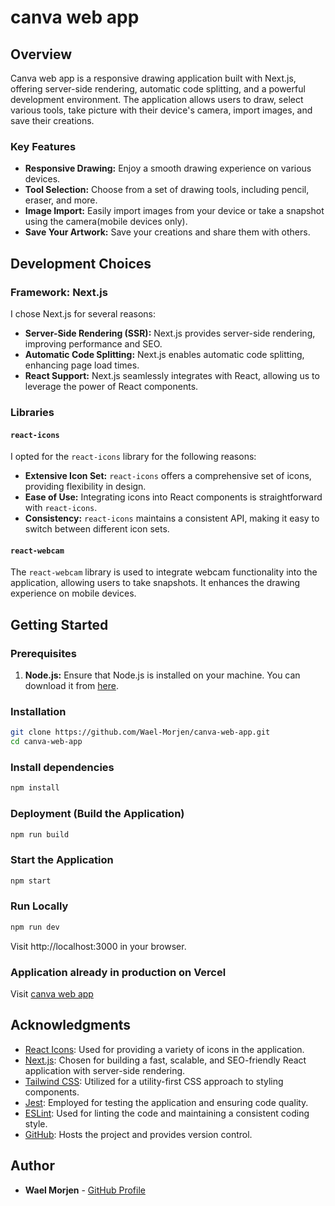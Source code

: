 # canva web app

## Overview

Canva web app is a responsive drawing application built with Next.js, offering server-side rendering, automatic code splitting, and a powerful development environment. The application allows users to draw, select various tools, take picture with their device's camera, import images, and save their creations.

### Key Features

- **Responsive Drawing:** Enjoy a smooth drawing experience on various devices.
- **Tool Selection:** Choose from a set of drawing tools, including pencil, eraser, and more.
- **Image Import:** Easily import images from your device or take a snapshot using the camera(mobile devices only).
- **Save Your Artwork:** Save your creations and share them with others.

## Development Choices

### Framework: Next.js

I chose Next.js for several reasons:

- **Server-Side Rendering (SSR):** Next.js provides server-side rendering, improving performance and SEO.
- **Automatic Code Splitting:** Next.js enables automatic code splitting, enhancing page load times.
- **React Support:** Next.js seamlessly integrates with React, allowing us to leverage the power of React components.

### Libraries

#### `react-icons`

I opted for the `react-icons` library for the following reasons:

- **Extensive Icon Set:** `react-icons` offers a comprehensive set of icons, providing flexibility in design.
- **Ease of Use:** Integrating icons into React components is straightforward with `react-icons`.
- **Consistency:** `react-icons` maintains a consistent API, making it easy to switch between different icon sets.

#### `react-webcam`

The `react-webcam` library is used to integrate webcam functionality into the application, allowing users to take snapshots. It enhances the drawing experience on mobile devices.

## Getting Started

### Prerequisites

1. **Node.js:** Ensure that Node.js is installed on your machine. You can download it from [here](https://nodejs.org/).

### Installation

```bash
git clone https://github.com/Wael-Morjen/canva-web-app.git
cd canva-web-app
```

### Install dependencies

```bash
npm install
```

### Deployment (Build the Application)

```bash
npm run build
```

### Start the Application

```bash
npm start
```

### Run Locally

```bash
npm run dev
``` 

Visit http://localhost:3000 in your browser.

### Application already in production on Vercel

Visit [canva web app](https://vercel.com/wael-morjen/canva-web-app)

## Acknowledgments

- [React Icons](https://react-icons.github.io/react-icons/): Used for providing a variety of icons in the application.
- [Next.js](https://nextjs.org/): Chosen for building a fast, scalable, and SEO-friendly React application with server-side rendering.
- [Tailwind CSS](https://tailwindcss.com/): Utilized for a utility-first CSS approach to styling components.
- [Jest](https://jestjs.io/): Employed for testing the application and ensuring code quality.
- [ESLint](https://eslint.org/): Used for linting the code and maintaining a consistent coding style.
- [GitHub](https://github.com/): Hosts the project and provides version control.

## Author

- **Wael Morjen** - [GitHub Profile](https://github.com/Wael-Morjen)